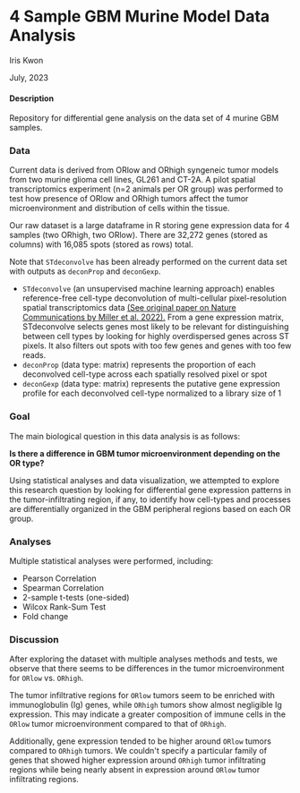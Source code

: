 # 4 Sample GBM Murine Model Data Analysis

Iris Kwon

July, 2023

#### Description

Repository for differential gene analysis on the data set of 4 murine GBM samples.

### Data

Current data is derived from ORlow and ORhigh syngeneic tumor models from two murine glioma cell lines, GL261 and CT-2A. A pilot spatial transcriptomics experiment (n=2 animals per OR group) was performed to test how presence of ORlow and ORhigh tumors affect the tumor microenvironment and distribution of cells within the tissue.

Our raw dataset is a large dataframe in R storing gene expression data for 4 samples (two ORhigh, two ORlow). There are 32,272 genes (stored as columns) with 16,085 spots (stored as rows) total. 

Note that `STdeconvolve` has been already performed on the current data set with outputs as `deconProp` and `deconGexp`.

-   `STdeconvolve` (an unsupervised machine learning approach) enables reference-free cell-type deconvolution of multi-cellular pixel-resolution spatial transcriptomics data [(See original paper on Nature Communications by Miller et al. 2022).](https://www.nature.com/articles/s41467-022-30033-z) From a gene expression matrix, STdeconvolve selects genes most likely to be relevant for distinguishing between cell types by looking for highly overdispersed genes across ST pixels. It also filters out spots with too few genes and genes with too few reads. 
-   `deconProp` (data type: matrix) represents the proportion of each deconvolved cell-type across each spatially resolved pixel or spot
-   `deconGexp` (data type: matrix) represents the putative gene expression profile for each deconvolved cell-type normalized to a library size of 1

### Goal 

The main biological question in this data analysis is as follows: 

**Is there a difference in GBM tumor microenvironment depending on the OR type?** 

Using statistical analyses and data visualization, we attempted to explore this research question by looking for differential gene expression patterns in the tumor-infiltrating region, if any, to identify how cell-types and processes are differentially organized in the GBM peripheral regions based on each OR group. 

### Analyses

Multiple statistical analyses were performed, including: 

- Pearson Correlation 
- Spearman Correlation 
- 2-sample t-tests (one-sided) 
- Wilcox Rank-Sum Test 
- Fold change 

### Discussion 

After exploring the dataset with multiple analyses methods and tests, we observe that there seems to be differences in the tumor microenvironment for `ORlow` vs. `ORhigh`. 

The tumor infiltrative regions for `ORlow` tumors seem to be enriched with immunoglobulin (Ig) genes, while `ORhigh` tumors show almost negligible Ig expression. This may indicate a greater composition of immune cells in the `ORlow` tumor microenvironment compared to that of `ORhigh`. 

Additionally, gene expression tended to be higher around `ORlow` tumors compared to `ORhigh` tumors. We couldn't specify a particular family of genes that showed higher expression around `ORhigh` tumor infiltrating regions while being nearly absent in expression around `ORlow` tumor infiltrating regions.  

